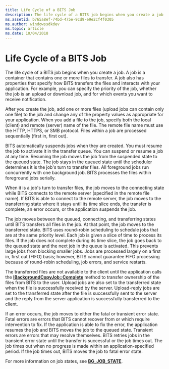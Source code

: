 ```yaml
---
title: Life Cycle of a BITS Job
description: The life cycle of a BITS job begins when you create a job.
ms.assetid: b765a8ef-74bd-475e-9cd9-e9e2cf4f0305
ms.author: windowssdkdev
ms.topic: article
ms.date: 10/04/2018
---
```


# Life Cycle of a BITS Job

The life cycle of a BITS job begins when you create a job. A job is a container that contains one or more files to transfer. A job also has properties that specify how BITS transfers the files and interacts with your application. For example, you can specify the priority of the job, whether the job is an upload or download job, and for which events you want to receive notification.

After you create the job, add one or more files (upload jobs can contain only one file) to the job and change any of the property values as appropriate for your application. When you add a file to the job, specify both the local (client) and remote (server) name of the file. The remote file name must use the HTTP, HTTPS, or SMB protocol. Files within a job are processed sequentially (first in, first out).

BITS automatically suspends jobs when they are created. You must resume the job to activate it in the transfer queue. You can suspend or resume a job at any time. Resuming the job moves the job from the suspended state to the queued state. The job stays in the queued state until the scheduler determines it is the job's turn to transfer files. All foreground jobs run concurrently with one background job. BITS processes the files within foreground jobs serially.

When it is a job's turn to transfer files, the job moves to the connecting state while BITS connects to the remote server (specified in the remote file name). If BITS is able to connect to the remote server, the job moves to the transferring state where it stays until its time slice ends, the transfer is complete, an error occurs, or the application suspends the job.

The job moves between the queued, connecting, and transferring states until BITS transfers all files in the job. At that point, the job moves to the transferred state. BITS uses round-robin scheduling to schedule jobs that are at the same priority level. Each job is given a slice of time to process its files. If the job does not complete during its time slice, the job goes back to the queued state and the next job in the queue is activated. This prevents large jobs from blocking smaller jobs. Jobs are processed largely on a first in, first out (FIFO) basis; however, BITS cannot guarantee FIFO processing because of round-robin scheduling, job errors, and service restarts.

The transferred files are not available to the client until the application calls the [**IBackgroundCopyJob::Complete**](/windows/desktop/api/Bits/nf-bits-ibackgroundcopyjob-complete) method to transfer ownership of the files from BITS to the user. Upload jobs are also set to the transferred state when the file is successfully received by the server. Upload-reply jobs are set to the transferred state after the file is successfully sent to the server and the reply from the server application is successfully transferred to the client.

If an error occurs, the job moves to either the fatal or transient error state. Fatal errors are errors that BITS cannot recover from or which require intervention to fix. If the application is able to fix the error, the application resumes the job and BITS moves the job to the queued state. Transient errors are errors that may resolve themselves. BITS retries jobs in the transient error state until the transfer is successful or the job times out. The job times out when no progress is made within an application-specified period. If the job times out, BITS moves the job to fatal error state.

For more information on job states, see [**BG\_JOB\_STATE**](/windows/desktop/api/Bits/ne-bits-__midl_ibackgroundcopyjob_0002).

 

 




